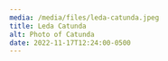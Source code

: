 ```yaml
---
media: /media/files/leda-catunda.jpeg
title: Leda Catunda
alt: Photo of Catunda
date: 2022-11-17T12:24:00-0500
---
```

